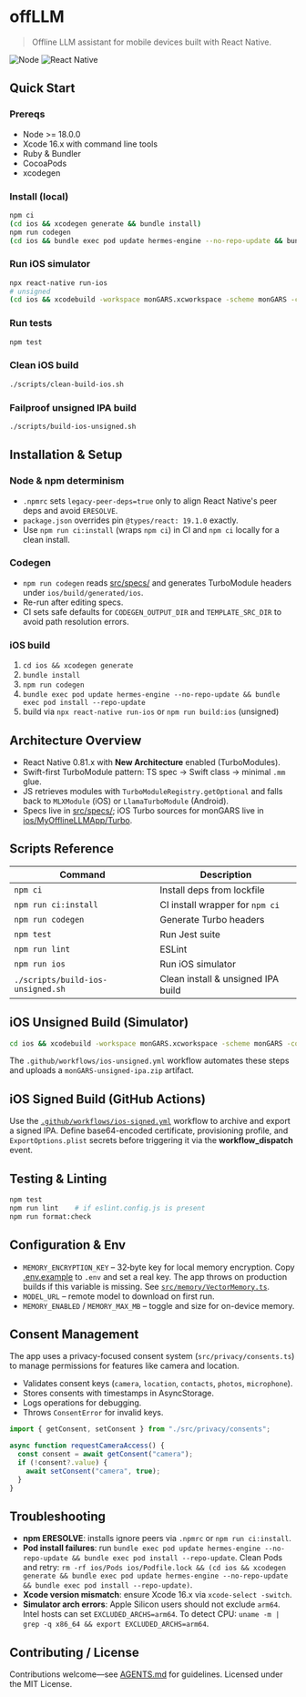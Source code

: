 # offLLM

> Offline LLM assistant for mobile devices built with React Native.

![Node](https://img.shields.io/badge/node-%3E=18.0.0-43853d?logo=node.js) ![React Native](https://img.shields.io/badge/React%20Native-0.81.x-61DAFB?logo=react)

## Quick Start

### Prereqs

- Node >= 18.0.0
- Xcode 16.x with command line tools
- Ruby & Bundler
- CocoaPods
- xcodegen

### Install (local)

```bash
npm ci
(cd ios && xcodegen generate && bundle install)
npm run codegen
(cd ios && bundle exec pod update hermes-engine --no-repo-update && bundle exec pod install --repo-update)
```

### Run iOS simulator

```bash
npx react-native run-ios
# unsigned
(cd ios && xcodebuild -workspace monGARS.xcworkspace -scheme monGARS -configuration Release -sdk iphonesimulator CODE_SIGNING_ALLOWED=NO CODE_SIGN_IDENTITY='' CODE_SIGNING_REQUIRED=NO)
```

### Run tests

```bash
npm test
```

### Clean iOS build

```bash
./scripts/clean-build-ios.sh
```

### Failproof unsigned IPA build

```bash
./scripts/build-ios-unsigned.sh
```

## Installation & Setup

### Node & npm determinism

- `.npmrc` sets `legacy-peer-deps=true` only to align React Native's peer deps and avoid `ERESOLVE`.
- `package.json` overrides pin `@types/react: 19.1.0` exactly.
- Use `npm run ci:install` (wraps `npm ci`) in CI and `npm ci` locally for a clean install.

### Codegen

- `npm run codegen` reads [src/specs/](src/specs/) and generates TurboModule headers under `ios/build/generated/ios`.
- Re-run after editing specs.
- CI sets safe defaults for `CODEGEN_OUTPUT_DIR` and `TEMPLATE_SRC_DIR` to avoid path resolution errors.

### iOS build

1. `cd ios && xcodegen generate`
2. `bundle install`
3. `npm run codegen`
4. `bundle exec pod update hermes-engine --no-repo-update && bundle exec pod install --repo-update`
5. build via `npx react-native run-ios` or `npm run build:ios` (unsigned)

## Architecture Overview

- React Native 0.81.x with **New Architecture** enabled (TurboModules).
- Swift-first TurboModule pattern: TS spec → Swift class → minimal `.mm` glue.
- JS retrieves modules with `TurboModuleRegistry.getOptional` and falls back to `MLXModule` (iOS) or `LlamaTurboModule` (Android).
- Specs live in [src/specs/](src/specs/); iOS Turbo sources for monGARS live in [ios/MyOfflineLLMApp/Turbo](ios/MyOfflineLLMApp/Turbo).

## Scripts Reference

| Command                           | Description                        |
| --------------------------------- | ---------------------------------- |
| `npm ci`                          | Install deps from lockfile         |
| `npm run ci:install`              | CI install wrapper for `npm ci`    |
| `npm run codegen`                 | Generate Turbo headers             |
| `npm test`                        | Run Jest suite                     |
| `npm run lint`                    | ESLint                             |
| `npm run ios`                     | Run iOS simulator                  |
| `./scripts/build-ios-unsigned.sh` | Clean install & unsigned IPA build |

## iOS Unsigned Build (Simulator)

```bash
cd ios && xcodebuild -workspace monGARS.xcworkspace -scheme monGARS -configuration Release -sdk iphonesimulator CODE_SIGNING_ALLOWED=NO CODE_SIGN_IDENTITY='' CODE_SIGNING_REQUIRED=NO
```

The `.github/workflows/ios-unsigned.yml` workflow automates these steps and uploads a `monGARS-unsigned-ipa.zip` artifact.

## iOS Signed Build (GitHub Actions)

Use the [`.github/workflows/ios-signed.yml`](.github/workflows/ios-signed.yml) workflow to archive and export a signed IPA. Define base64-encoded certificate, provisioning profile, and `ExportOptions.plist` secrets before triggering it via the **workflow_dispatch** event.

## Testing & Linting

```bash
npm test
npm run lint    # if eslint.config.js is present
npm run format:check
```

## Configuration & Env

- `MEMORY_ENCRYPTION_KEY` – 32‑byte key for local memory encryption. Copy [.env.example](.env.example) to `.env` and set a real key. The app throws on production builds if this variable is missing. See [`src/memory/VectorMemory.ts`](src/memory/VectorMemory.ts).
- `MODEL_URL` – remote model to download on first run.
- `MEMORY_ENABLED` / `MEMORY_MAX_MB` – toggle and size for on-device memory.

## Consent Management

The app uses a privacy-focused consent system (`src/privacy/consents.ts`) to manage permissions for features like camera and location.

- Validates consent keys (`camera`, `location`, `contacts`, `photos`, `microphone`).
- Stores consents with timestamps in AsyncStorage.
- Logs operations for debugging.
- Throws `ConsentError` for invalid keys.

```typescript
import { getConsent, setConsent } from "./src/privacy/consents";

async function requestCameraAccess() {
  const consent = await getConsent("camera");
  if (!consent?.value) {
    await setConsent("camera", true);
  }
}
```

## Troubleshooting

- **npm ERESOLVE**: installs ignore peers via `.npmrc` or `npm run ci:install`.
- **Pod install failures**: run `bundle exec pod update hermes-engine --no-repo-update && bundle exec pod install --repo-update`. Clean Pods and retry: `rm -rf ios/Pods ios/Podfile.lock && (cd ios && xcodegen generate && bundle exec pod update hermes-engine --no-repo-update && bundle exec pod install --repo-update)`.
- **Xcode version mismatch**: ensure Xcode 16.x via `xcode-select -switch`.
- **Simulator arch errors**: Apple Silicon users should not exclude `arm64`. Intel hosts can set `EXCLUDED_ARCHS=arm64`. To detect CPU: `uname -m | grep -q x86_64 && export EXCLUDED_ARCHS=arm64`.

## Contributing / License

Contributions welcome—see [AGENTS.md](AGENTS.md) for guidelines.
Licensed under the MIT License.
